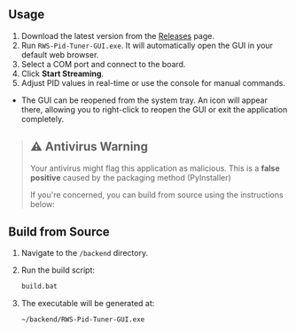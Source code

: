 ## Usage
1. Download the latest version from the [Releases](https://github.com/MoonLighTingPY/rws-pid-webgui/releases) page.
2. Run `RWS-Pid-Tuner-GUI.exe`. It will automatically open the GUI in your default web browser.
3. Select a COM port and connect to the board.
4. Click **Start Streaming**.
5. Adjust PID values in real-time or use the console for manual commands.

- The GUI can be reopened from the system tray. An icon will appear there, allowing you to right-click to reopen the GUI or exit the application completely.

> ## ⚠️ Antivirus Warning
>
> Your antivirus might flag this application as malicious. 
> This is a **false positive** caused by the packaging method (PyInstaller)
>
> If you're concerned, you can build from source using the instructions below:

## Build from Source

1. Navigate to the `/backend` directory.

2. Run the build script:

   ```sh
   build.bat
   ```

3. The executable will be generated at:

   ```
   ~/backend/RWS-Pid-Tuner-GUI.exe
   ```
